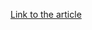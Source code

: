 [Link to the article](https://news.sophos.com/en-us/2024/12/30/prioritizing-patching-a-deep-dive-into-frameworks-and-tools-part-2-alternative-frameworks/)
